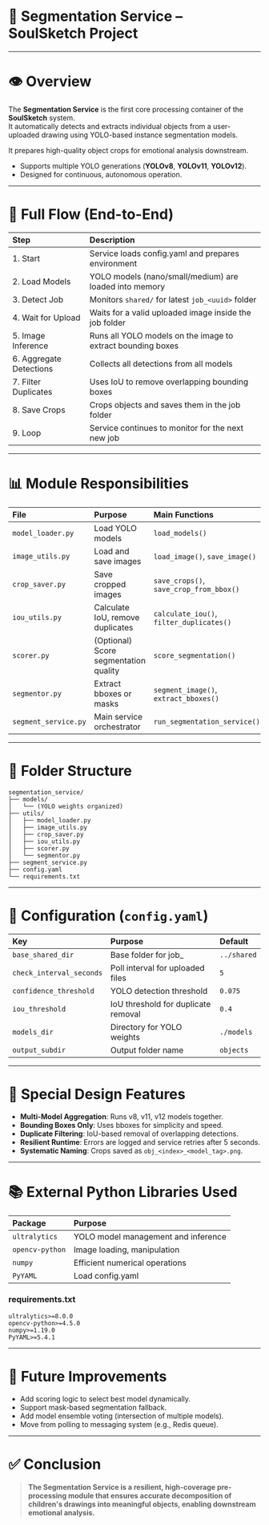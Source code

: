 
# 🧠 Segmentation Service – SoulSketch Project

---

# 👁️ Overview

The **Segmentation Service** is the first core processing container of the **SoulSketch** system.  
It automatically detects and extracts individual objects from a user-uploaded drawing using YOLO-based instance segmentation models.

It prepares high-quality object crops for emotional analysis downstream.

- Supports multiple YOLO generations (**YOLOv8**, **YOLOv11**, **YOLOv12**).
- Designed for continuous, autonomous operation.

---

# 🔄 Full Flow (End-to-End)

| Step | Description |
|:-----|:------------|
| 1. Start | Service loads config.yaml and prepares environment |
| 2. Load Models | YOLO models (nano/small/medium) are loaded into memory |
| 3. Detect Job | Monitors `shared/` for latest `job_<uuid>` folder |
| 4. Wait for Upload | Waits for a valid uploaded image inside the job folder |
| 5. Image Inference | Runs all YOLO models on the image to extract bounding boxes |
| 6. Aggregate Detections | Collects all detections from all models |
| 7. Filter Duplicates | Uses IoU to remove overlapping bounding boxes |
| 8. Save Crops | Crops objects and saves them in the job folder |
| 9. Loop | Service continues to monitor for the next new job |

---

# 📊 Module Responsibilities

| File | Purpose | Main Functions |
|:-----|:--------|:---------------|
| `model_loader.py` | Load YOLO models | `load_models()` |
| `image_utils.py` | Load and save images | `load_image()`, `save_image()` |
| `crop_saver.py` | Save cropped images | `save_crops()`, `save_crop_from_bbox()` |
| `iou_utils.py` | Calculate IoU, remove duplicates | `calculate_iou()`, `filter_duplicates()` |
| `scorer.py` | (Optional) Score segmentation quality | `score_segmentation()` |
| `segmentor.py` | Extract bboxes or masks | `segment_image()`, `extract_bboxes()` |
| `segment_service.py` | Main service orchestrator | `run_segmentation_service()` |

---

# 📂 Folder Structure

```
segmentation_service/
├── models/
│   └── (YOLO weights organized)
├── utils/
│   ├── model_loader.py
│   ├── image_utils.py
│   ├── crop_saver.py
│   ├── iou_utils.py
│   ├── scorer.py
│   └── segmentor.py
├── segment_service.py
├── config.yaml
└── requirements.txt
```

---

# 📅 Configuration (`config.yaml`)

| Key | Purpose | Default |
|:----|:--------|:--------|
| `base_shared_dir` | Base folder for job_<uuid> | `../shared` |
| `check_interval_seconds` | Poll interval for uploaded files | `5` |
| `confidence_threshold` | YOLO detection threshold | `0.075` |
| `iou_threshold` | IoU threshold for duplicate removal | `0.4` |
| `models_dir` | Directory for YOLO weights | `./models` |
| `output_subdir` | Output folder name | `objects` |

---

# 🔧 Special Design Features

- **Multi-Model Aggregation**: Runs v8, v11, v12 models together.
- **Bounding Boxes Only**: Uses bboxes for simplicity and speed.
- **Duplicate Filtering**: IoU-based removal of overlapping detections.
- **Resilient Runtime**: Errors are logged and service retries after 5 seconds.
- **Systematic Naming**: Crops saved as `obj_<index>_<model_tag>.png`.

---

# 📚 External Python Libraries Used

| Package | Purpose |
|:--------|:--------|
| `ultralytics` | YOLO model management and inference |
| `opencv-python` | Image loading, manipulation |
| `numpy` | Efficient numerical operations |
| `PyYAML` | Load config.yaml |

### requirements.txt
```text
ultralytics>=8.0.0
opencv-python>=4.5.0
numpy>=1.19.0
PyYAML>=5.4.1
```

---

# 🤝 Future Improvements

- Add scoring logic to select best model dynamically.
- Support mask-based segmentation fallback.
- Add model ensemble voting (intersection of multiple models).
- Move from polling to messaging system (e.g., Redis queue).

---

# ✅ Conclusion

> **The Segmentation Service is a resilient, high-coverage pre-processing module that ensures accurate decomposition of children's drawings into meaningful objects, enabling downstream emotional analysis.**
